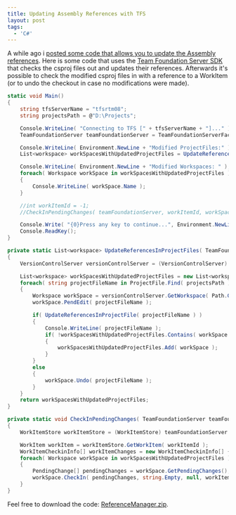 ```yaml
---
title: Updating Assembly References with TFS
layout: post
tags:
  - 'C#'
---
```

A while ago i [posted some code that allows you to update the Assembly references](http://www.timvw.be/programming-the-csproj-file/). Here is some code that uses the [Team Foundation Server SDK](http://msdn2.microsoft.com/en-us/library/bb130146(VS.80).aspx) that checks the csproj files out and updates their references. Afterwards it's possible to check the modified csproj files in with a reference to a WorkItem (or to undo the checkout in case no modifications were made).

```csharp
static void Main()
{
	string tfsServerName = "tfsrtm08";
	string projectsPath = @"D:\Projects";

	Console.WriteLine( "Connecting to TFS [" + tfsServerName + "]..." );
	TeamFoundationServer teamFoundationServer = TeamFoundationServerFactory.GetServer( tfsServerName );

	Console.WriteLine( Environment.NewLine + "Modified ProjectFiles:" );
	List<workspace> workSpacesWithUpdatedProjectFiles = UpdateReferencesInProjectFiles( teamFoundationServer, projectsPath );

	Console.WriteLine( Environment.NewLine + "Modified Workspaces: " );
	foreach( Workspace workSpace in workSpacesWithUpdatedProjectFiles )
	{
		Console.WriteLine( workSpace.Name );
	}

	//int workItemId = -1;
	//CheckInPendingChanges( teamFoundationServer, workItemId, workSpacesWithUpdatedProjectFiles );

	Console.Write( "{0}Press any key to continue...", Environment.NewLine );
	Console.ReadKey();
}

private static List<workspace> UpdateReferencesInProjectFiles( TeamFoundationServer teamFoundationServer, string projectsPath )
{
	VersionControlServer versionControlServer = (VersionControlServer) teamFoundationServer.GetService( typeof( VersionControlServer ) );

	List<workspace> workSpacesWithUpdatedProjectFiles = new List<workspace>();
	foreach( string projectFileName in ProjectFile.Find( projectsPath ) )
	{
		Workspace workSpace = versionControlServer.GetWorkspace( Path.GetFullPath( projectFileName ) );
		workSpace.PendEdit( projectFileName );

		if( UpdateReferencesInProjectFile( projectFileName ) )
		{
			Console.WriteLine( projectFileName );
			if( !workSpacesWithUpdatedProjectFiles.Contains( workSpace ) )
			{
				workSpacesWithUpdatedProjectFiles.Add( workSpace );
			}
		}
		else
		{
			workSpace.Undo( projectFileName );
		}
	}
	return workSpacesWithUpdatedProjectFiles;
}

private static void CheckInPendingChanges( TeamFoundationServer teamFoundationServer, int workItemId, List<workspace> workSpacesWithUpdatedProjectFiles )
{
	WorkItemStore workItemStore = (WorkItemStore) teamFoundationServer.GetService( typeof( WorkItemStore ) );

	WorkItem workItem = workItemStore.GetWorkItem( workItemId );
	WorkItemCheckinInfo[] workItemChanges = new WorkItemCheckinInfo[] { new WorkItemCheckinInfo( workItem, WorkItemCheckinAction.Associate ) };
	foreach( Workspace workSpace in workSpacesWithUpdatedProjectFiles )
	{
		PendingChange[] pendingChanges = workSpace.GetPendingChanges();
		workSpace.CheckIn( pendingChanges, string.Empty, null, workItemChanges, null );
	}
}
```

Feel free to download the code: [ReferenceManager.zip](http://www.timvw.be/wp-content/code/csharp/ReferenceManager.zip).
